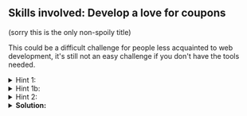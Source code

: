 ## Skills involved: Develop a love for coupons

(sorry this is the only non-spoily title)

This could be a difficult challenge for people less acquainted to web development, it's still not an easy challenge if you don't have the tools needed.

<details>
  <summary> Hint 1: </summary>
  
  How can you purchase the flag? What should you probably do?
</details>
<details>
  <summary> Hint 1b: </summary>
  
  If your jwt only occurs after using coupon, you probably cannot use the coupon again.
</details>
<details>
  <summary> Hint 2: </summary>
  
  Once you know what to do, the forum thread suggests some helpful tools. My network condition is not very good so I used [this tool suggested in forum](https://portswigger.net/bappstore/9abaa233088242e8be252cd4ff534988).
</details>
<details>
  <summary> <b>Solution:</b> </summary>
  
  <br/>
  
  Upon checking the source, I did not discover any obvious vulnerabilities like SQL injection, SSTI or prototype pollution. There were also no vulnerable packages.
  
  So we really have to use coupon**s** in order to purchase the flag. But when I tried it manually, of course it failed - the server did check for it.
  
  Nonetheless, if we try spamming the apply coupon endpoint within a very short period of time, *maybe* some will get through? This seemed to be the only way, but we need the jwt token, which is received after using the coupon, for resubmission. By the time we read the jwt token and resubmit, the deal has been sealed.
  
  Upon code inspection, I noticed that we can get a jwt token by *trying to purchase the flag* as well.
  
  Before continuing with the actual exploit I should first elaborate on the vulnerability:
  
  - In more complicated systems, sometimes changes have to be carried in many steps, may it's that it involves a number of database tables or some steps depend on the results of previous ones.
  - For databases, it is a good practice to use **transactions** so that either all steps succeed or all steps fail. Database tables are **locked** during the transaction to ensure *the entire change is carried out as expected*.
  - The database term for this desirable principle/property is called *atomicity*. Changes that do not adhere to this principle can run into **race conditions**
  
  In this case, I shall illustrate with the following diagram, which demonstrates a coupon being used 4 times:
```
request 1   C----A--U
request 2      C---A---U
request 3        C--A-----U
request 4          C---A----U
request 5             C--X (failed)
Legends: C: Check coupon history; A: Add credit; U: Update coupon history
```
  
  So a simple workflow would be:
  1. Invoke purchase C8 endpoint, you'll be given a session
  1. Spam the apply coupon endpoint
  1. Invoke purchase C8 endpoint with the session.
  
  I had written a Python script with multiprocessing pools that worked quite well locally but not remotely (only 1 request went through). Thankfully the forum suggested Turbo Intruder and I was able to pull it off.
  
``` py
def queueRequests(target, wordlists):
  engine = RequestEngine(endpoint=target.endpoint,
                         concurrentConnections=100,
                         requestsPerConnection=100,
                         pipeline=False
                         )

  for i in range(200):
      engine.queue(target.req)


def handleResponse(req, interesting):
  if '200 OK' in req.response:
      table.add(req)
```
  
  ### Footnote:
  - I still had >60 bucks left after buying C8.
  - Adding a user coupon count or combining "add credit" with "update coupon history" into 1 sql command does **not** solve the core issue.
  - I once had a non-commercial project with this vulnerability (that's not intentional). Not using transactions can be something that's missed easily.
